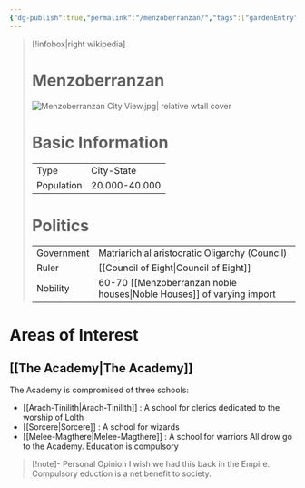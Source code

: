 ```yaml
---
{"dg-publish":true,"permalink":"/menzoberranzan/","tags":["gardenEntry"]}
---
```



>[!infobox|right wikipedia]
> # Menzoberranzan
> ![Menzoberranzan City View.jpg| relative wtall cover](/img/user/Menzoberranzan%20City%20View.jpg)
># Basic Information
> |  |   |
> | ---- | --- |
> | Type | City-State |
> | Population | 20.000-40.000 |  
> # Politics
>  |  |   |
> | ---- | --- |
> | Government | Matriarichial aristocratic Oligarchy (Council) |
> | Ruler | [[Council of Eight\|Council of Eight]] |
> | Nobility | 60-70 [[Menzoberranzan noble houses\|Noble Houses]] of varying import |



# Areas of Interest
## [[The Academy\|The Academy]]
The Academy is compromised of three schools:
- [[Arach-Tinilith\|Arach-Tinilith]] : A school for clerics dedicated to the worship of Lolth
- [[Sorcere\|Sorcere]] : A school for wizards
- [[Melee-Magthere\|Melee-Magthere]] : A school for warriors
All drow go to the Academy. Education is compulsory
> [!note]- Personal Opinion
> I wish we had this back in the Empire. Compulsory eduction is a net benefit to society.
